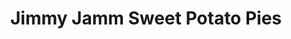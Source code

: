 ---
title: "Jimmy Jamm Sweet Potato Pies"
url: /chicago/jimmy-jamm-sweet-potato-pies/
shop: bakery
---